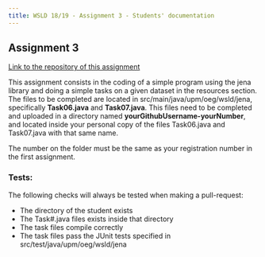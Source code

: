 ```yaml
---
title: WSLD 18/19 - Assignment 3 - Students' documentation
---
```


## Assignment 3

[Link to the repository of this assignment](https://github.com/WebServicesAndLinkedData/Assignment3)

This assignment consists in the coding of a simple program using the jena library and doing a simple tasks on a given dataset in the resources section. The files to be completed are located in src/main/java/upm/oeg/wsld/jena, specifically **Task06.java** and **Task07.java**. This files need to be completed and uploaded in a directory named **yourGithubUsername-yourNumber**, and located inside your personal copy of the files Task06.java and Task07.java with that same name.

The number on the folder must be the same as your registration number in the first assignment.

### Tests:
The following checks will always be tested when making a pull-request:
* The directory of the student exists
* The Task#.java files exists inside that directory
* The task files compile correctly
* The task files pass the JUnit tests specified in src/test/java/upm/oeg/wsld/jena
